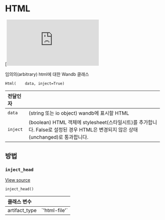 # HTML

[![https://www.tensorflow.org/images/GitHub-Mark-32px.png](https://lh4.googleusercontent.com/vS-RYm86cd4ExUs3qKtLZjXvEDxpJ37IHd3vNqENilvCzBv7OmGsMLtYbibqG93T_S0OPpSdDRSXx-KHNAyNct2cmHGv82k4Wge3yy0ALggtf7gje5fED0BYs5GW6S-xVi_W9Jf9hpojMqaMZA)GitHub에서 소스 확인하기](https://www.github.com/wandb/client/tree/master/wandb/data_types.py#L1240-L1319)​

 임의의\(arbitrary\) html에 대한 Wandb 클래스

```text
Html(    data, inject=True)
```

| **전달인자** | ​ |
| :--- | :--- |
|  `data` | \(string 또는 io object\) wandb에 표시할 HTML |
|  `inject` |  \(boolean\) HTML 객체에 stylesheet\(스타일시트\)를 추가합니다. False로 설정된 경우 HTML은 변경되지 않은 상태\(unchanged\)로 통과합니다. |

## **방법** <a id="methods"></a>

### `inject_head` <a id="inject_head"></a>

​[View source](https://www.github.com/wandb/client/tree/master/wandb/data_types.py#L1279-L1294)​

```text
inject_head()
```

| **클래스 변수** | ​ |
| :--- | :--- |
|  artifact\_type |  \`'html-file'\` |

